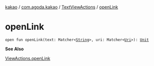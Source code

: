 [kakao](../../index.md) / [com.agoda.kakao](../index.md) / [TextViewActions](index.md) / [openLink](./open-link.md)

# openLink

`open fun openLink(text: Matcher<`[`String`](https://kotlinlang.org/api/latest/jvm/stdlib/kotlin/-string/index.html)`>, uri: Matcher<`[`Uri`](https://developer.android.com/reference/android/net/Uri.html)`>): `[`Unit`](https://kotlinlang.org/api/latest/jvm/stdlib/kotlin/-unit/index.html)

**See Also**

[ViewActions.openLink](#)

